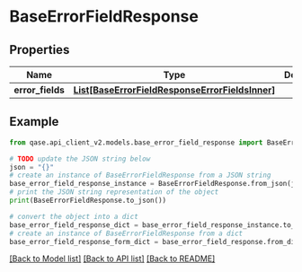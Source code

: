 # BaseErrorFieldResponse


## Properties

Name | Type | Description | Notes
------------ | ------------- | ------------- | -------------
**error_fields** | [**List[BaseErrorFieldResponseErrorFieldsInner]**](BaseErrorFieldResponseErrorFieldsInner.md) |  | [optional] 

## Example

```python
from qase.api_client_v2.models.base_error_field_response import BaseErrorFieldResponse

# TODO update the JSON string below
json = "{}"
# create an instance of BaseErrorFieldResponse from a JSON string
base_error_field_response_instance = BaseErrorFieldResponse.from_json(json)
# print the JSON string representation of the object
print(BaseErrorFieldResponse.to_json())

# convert the object into a dict
base_error_field_response_dict = base_error_field_response_instance.to_dict()
# create an instance of BaseErrorFieldResponse from a dict
base_error_field_response_form_dict = base_error_field_response.from_dict(base_error_field_response_dict)
```
[[Back to Model list]](../README.md#documentation-for-models) [[Back to API list]](../README.md#documentation-for-api-endpoints) [[Back to README]](../README.md)


